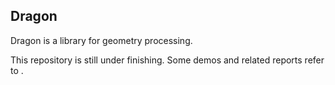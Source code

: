 ## Dragon
Dragon is a library for geometry processing.

This repository is still under finishing. Some demos and related reports refer to [](https://github.com/MyEvolution/GAMES102).